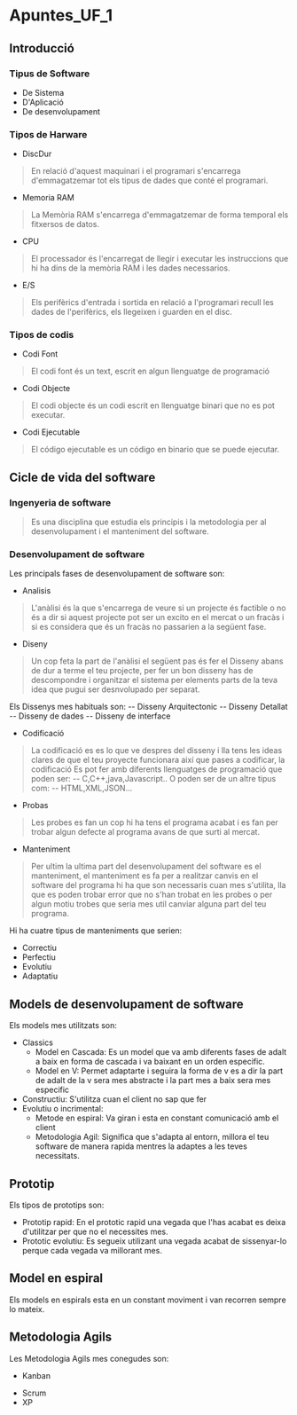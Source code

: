 # Apuntes_UF_1
 ## Introducció 
  ### Tipus de Software 
- De Sistema
- D'Aplicació 
- De desenvolupament
### Tipos de Harware 
- DiscDur
>En relació d'aquest maquinari i el programari s'encarrega d'emmagatzemar tot els tipus de dades que conté el programari.
- Memoria RAM
>La Memòria RAM s'encarrega d'emmagatzemar de forma temporal els fitxersos de datos. 
- CPU
>El processador és l'encarregat de llegir i executar les instruccions que hi ha dins de la memòria RAM i les dades necessarios.
- E/S
>Els perifèrics d'entrada i sortida en relació a l'programari recull les dades de l'perifèrics, els llegeixen i guarden en el disc. 
### Tipos de codis
- Codi Font
>El codi font és un text, escrit en algun llenguatge de programació

- Codi Objecte
>El codi objecte és un codi escrit en llenguatge binari que no es pot executar.
- Codi Ejecutable
>El código ejecutable es un código en binario que se puede ejecutar.   
## Cicle de vida del software
### Ingenyeria de software 
> Es una disciplina que estudia els principis i la metodologia per al desenvolupament i el manteniment del software.
### Desenvolupament de software
Les principals fases de desenvolupament de software son:
- Analisis 
>L'anàlisi és la que s'encarrega de veure si un projecte és factible o no és a dir si aquest projecte pot ser un excito en el mercat o un fracàs i si es considera que és un fracàs no passarien a la següent fase.
- Diseny
>Un cop feta la part de l'anàlisi el següent pas és fer el Disseny abans de dur a terme el teu projecte, per fer un bon disseny has de descompondre i organitzar el sistema per elements parts de la teva idea que pugui ser desnvolupado per
separat. 

Els Dissenys mes habituals son:
-- Disseny Arquitectonic
-- Disseny Detallat 
-- Disseny de dades
-- Disseny de interface 
- Codificació
>La codificació es es lo que ve despres del disseny i lla tens les ideas clares de que el teu proyecte funcionara així que pases a codificar, la codificació Es pot fer amb diferents llenguatges de programació que poden ser:
-- C,C++,java,Javascript..
O poden ser de un altre tipus com: 
-- HTML,XML,JSON...
- Probas
> Les probes es fan un cop hi ha tens el programa acabat i es fan per trobar algun defecte al programa avans de que surti al mercat.
- Manteniment
>Per ultim la ultima part del desenvolupament del software es el manteniment, el manteniment es fa per a realitzar canvis en el software del programa hi ha que son necessaris cuan mes s'utilita, lla que es poden trobar error que no s'han trobat en les probes o per algun motiu trobes que seria mes util canviar alguna part del teu programa.

Hi ha cuatre tipus de manteniments que serien:
* Correctiu
* Perfectiu
* Evolutiu
* Adaptatiu
## Models de desenvolupament de software
Els models mes utilitzats son:
- Classics
  - Model en Cascada: Es un model que va amb diferents fases de adalt a baix en forma de cascada i va baixant en un orden especific.
  - Model en V: Permet adaptarte i seguira la forma de v es a dir la part de adalt de la v sera mes abstracte i la part mes a baix sera mes especific
- Constructiu: S'utilitza cuan el client no sap que fer 
- Evolutiu o incrimental: 
    - Metode en espiral: Va giran i esta en constant comunicació amb el client 
    - Metodologia Agil: Significa que s'adapta al entorn, millora el teu software de manera rapida mentres la adaptes a les teves necessitats.
## Prototip 
Els tipos de prototips son:
- Prototip rapid: En el prototic rapid una vegada que l'has acabat es deixa d'utilitzar per que no el necessites mes.
- Prototic evolutiu: Es segueix utilizant una vegada acabat de sissenyar-lo perque cada vegada va millorant mes.
## Model en espiral 
Els models en espirals esta en un constant moviment i van recorren sempre lo mateix.  
## Metodologia Agils
Les Metodologia Agils mes conegudes son:
- Kanban
>
- Scrum
- XP
